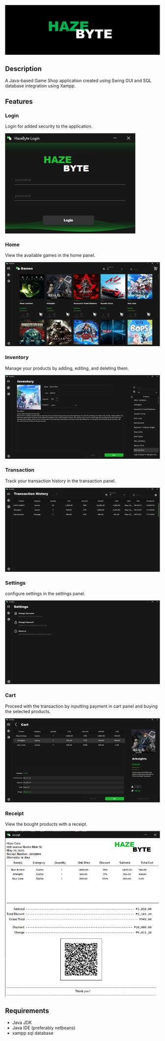 <div align="center">
  <img src="HazeByteBanner.png" alt="Haze Byte"/>
</div>

<h2>Description</h2>
<p>A Java-based Game Shop application created using Swing GUI and SQL database integration using Xampp.</p>


<h2>Features</h2>

<h3>Login</h3>
<p>Login for added security to the application.</p>
<img src="screenshots/login.png" alt="Login"/>

<h3>Home</h3>
<p>View the available games in the home panel.</p>
<img src="screenshots/home.png" alt="Home"/>

<h3>Inventory</h3>
<p>Manage your products by adding, editing, and deleting them.</p>
<img src="screenshots/edit.png" alt="Inventory"/>

<h3>Transaction</h3>
<p>Track your transaction history in the transaction panel.</p>
<img src="screenshots/transaction.png" alt="Transaction"/>

<h3>Settings</h3>
<p>configure settings in the settings panel.</p>
<img src="screenshots/settings.png" alt="Settings"/>

<h3>Cart</h3>
<p>Proceed with the transaction by inputting payment in cart panel and buying the selected products.</p>
<img src="screenshots/cart.png" alt="Cart"/>

<h3>Receipt</h3>
<p>View the bought products with a receipt.</p>
<img src="screenshots/receipt.png" alt="Receipt"/>


## Requirements
- Java JDK
- Java IDE (preferably netbeans)
- xampp sql database




 
